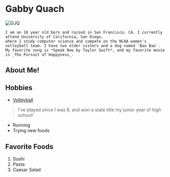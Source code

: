 # **Gabby Quach**
![GJQ](https://ucsdtritons.com/images/2022/8/9/Gabby_Quach.jpg?width=300)
```
I am an 18 year old born and raised in San Francisco, CA. I currently attend University of California, San Diego, 
where I study computer science and compete on the NCAA women's volleyball team. I have two older sisters and a dog named `Bao Bao`. 
My favorite song is *Speak Now by Taylor Swift*, and my favorite movie is _The Pursuit of Happyness_.
```
## About Me!
Hobbies
---
- [Volleyball](https://ucsdtritons.com/sports/womens-volleyball/roster/gabby-quach/11754)
> I've played since I was 8, and won a state title my junior year of high school!
- Running
- Trying new foods

Favorite Foods
---
1. Sushi
2. Pasta
3. Caesar Salad
